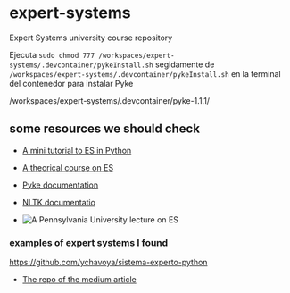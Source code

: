 # expert-systems
Expert Systems university course repository

Ejecuta  `sudo chmod 777 /workspaces/expert-systems/.devcontainer/pykeInstall.sh` 
segidamente de `/workspaces/expert-systems/.devcontainer/pykeInstall.sh` en 
la terminal del contenedor para instalar Pyke

/workspaces/expert-systems/.devcontainer/pyke-1.1.1/

## some resources we should check

- [A mini tutorial to ES in Python](https://medium.com/a-42-journey/expert-systems-how-to-implement-a-backward-chaining-resolver-in-python-bf7d8924f72f)

- [A theorical course on ES](https://u-aizu.ac.jp/~jblake/course_expert/expert_unit_02.html)

- [Pyke documentation](https://pyke.sourceforge.net/index.html)

- [NLTK documentatio](https://www.nltk.org/index.html)

- ![A Pennsylvania University lecture on ES](https://youtu.be/mzsk5_EmZq8?si=Khtx5JnPF_GCC22B)

### examples of expert systems I found 

https://github.com/ychavoya/sistema-experto-python

- [The repo of the medium article](https://github.com/jterrazz/42-expert-system)
